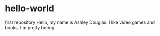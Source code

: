 # hello-world
first repository
Hello, my name is Ashley Douglas. I like video games and books. I'm pretty boring.
